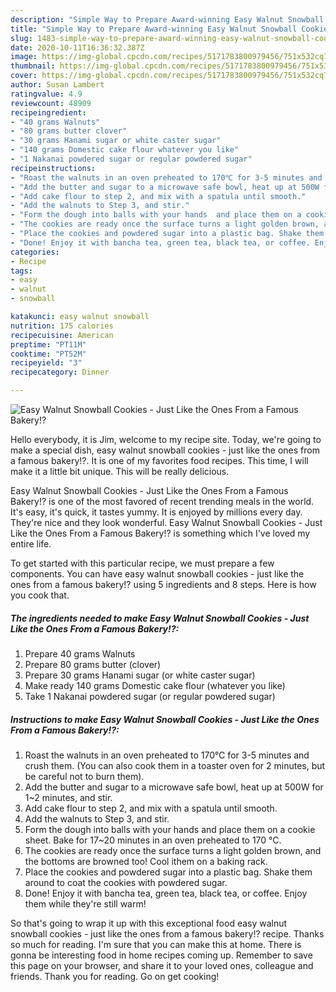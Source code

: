 ```yaml
---
description: "Simple Way to Prepare Award-winning Easy Walnut Snowball Cookies - Just Like the Ones From a Famous Bakery!?"
title: "Simple Way to Prepare Award-winning Easy Walnut Snowball Cookies - Just Like the Ones From a Famous Bakery!?"
slug: 1483-simple-way-to-prepare-award-winning-easy-walnut-snowball-cookies-just-like-the-ones-from-a-famous-bakery
date: 2020-10-11T16:36:32.387Z
image: https://img-global.cpcdn.com/recipes/5171783800979456/751x532cq70/easy-walnut-snowball-cookies-just-like-the-ones-from-a-famous-bakery-recipe-main-photo.jpg
thumbnail: https://img-global.cpcdn.com/recipes/5171783800979456/751x532cq70/easy-walnut-snowball-cookies-just-like-the-ones-from-a-famous-bakery-recipe-main-photo.jpg
cover: https://img-global.cpcdn.com/recipes/5171783800979456/751x532cq70/easy-walnut-snowball-cookies-just-like-the-ones-from-a-famous-bakery-recipe-main-photo.jpg
author: Susan Lambert
ratingvalue: 4.9
reviewcount: 48909
recipeingredient:
- "40 grams Walnuts"
- "80 grams butter clover"
- "30 grams Hanami sugar or white caster sugar"
- "140 grams Domestic cake flour whatever you like"
- "1 Nakanai powdered sugar or regular powdered sugar"
recipeinstructions:
- "Roast the walnuts in an oven preheated to 170℃ for 3-5 minutes and crush them. (You can also cook them in a toaster oven for 2 minutes, but be careful not to burn them)."
- "Add the butter and sugar to a microwave safe bowl, heat up at 500W for 1~2 minutes, and stir."
- "Add cake flour to step 2, and mix with a spatula until smooth."
- "Add the walnuts to Step 3, and stir."
- "Form the dough into balls with your hands  and place them on a cookie sheet. Bake for 17~20 minutes in an oven preheated to 170 °C."
- "The cookies are ready once the surface turns a light golden brown, and the bottoms are browned too! Cool ithem on a baking rack."
- "Place the cookies and powdered sugar into a plastic bag. Shake them around to coat the cookies with powdered sugar."
- "Done! Enjoy it with bancha tea, green tea, black tea, or coffee. Enjoy them while they&#39;re still warm!"
categories:
- Recipe
tags:
- easy
- walnut
- snowball

katakunci: easy walnut snowball 
nutrition: 175 calories
recipecuisine: American
preptime: "PT11M"
cooktime: "PT52M"
recipeyield: "3"
recipecategory: Dinner

---
```



![Easy Walnut Snowball Cookies - Just Like the Ones From a Famous Bakery!?](https://img-global.cpcdn.com/recipes/5171783800979456/751x532cq70/easy-walnut-snowball-cookies-just-like-the-ones-from-a-famous-bakery-recipe-main-photo.jpg)

Hello everybody, it is Jim, welcome to my recipe site. Today, we're going to make a special dish, easy walnut snowball cookies - just like the ones from a famous bakery!?. It is one of my favorites food recipes. This time, I will make it a little bit unique. This will be really delicious.

Easy Walnut Snowball Cookies - Just Like the Ones From a Famous Bakery!? is one of the most favored of recent trending meals in the world. It's easy, it's quick, it tastes yummy. It is enjoyed by millions every day. They're nice and they look wonderful. Easy Walnut Snowball Cookies - Just Like the Ones From a Famous Bakery!? is something which I've loved my entire life.




To get started with this particular recipe, we must prepare a few components. You can have easy walnut snowball cookies - just like the ones from a famous bakery!? using 5 ingredients and 8 steps. Here is how you cook that.

<!--inarticleads1-->

##### The ingredients needed to make Easy Walnut Snowball Cookies - Just Like the Ones From a Famous Bakery!?:

1. Prepare 40 grams Walnuts
1. Prepare 80 grams butter (clover)
1. Prepare 30 grams Hanami sugar (or white caster sugar)
1. Make ready 140 grams Domestic cake flour (whatever you like)
1. Take 1 Nakanai powdered sugar (or regular powdered sugar)




<!--inarticleads2-->

##### Instructions to make Easy Walnut Snowball Cookies - Just Like the Ones From a Famous Bakery!?:

1. Roast the walnuts in an oven preheated to 170℃ for 3-5 minutes and crush them. (You can also cook them in a toaster oven for 2 minutes, but be careful not to burn them).
1. Add the butter and sugar to a microwave safe bowl, heat up at 500W for 1~2 minutes, and stir.
1. Add cake flour to step 2, and mix with a spatula until smooth.
1. Add the walnuts to Step 3, and stir.
1. Form the dough into balls with your hands  and place them on a cookie sheet. Bake for 17~20 minutes in an oven preheated to 170 °C.
1. The cookies are ready once the surface turns a light golden brown, and the bottoms are browned too! Cool ithem on a baking rack.
1. Place the cookies and powdered sugar into a plastic bag. Shake them around to coat the cookies with powdered sugar.
1. Done! Enjoy it with bancha tea, green tea, black tea, or coffee. Enjoy them while they&#39;re still warm!




So that's going to wrap it up with this exceptional food easy walnut snowball cookies - just like the ones from a famous bakery!? recipe. Thanks so much for reading. I'm sure that you can make this at home. There is gonna be interesting food in home recipes coming up. Remember to save this page on your browser, and share it to your loved ones, colleague and friends. Thank you for reading. Go on get cooking!
